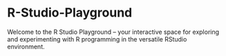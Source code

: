 # R-Studio-Playground
Welcome to the R Studio Playground – your interactive space for exploring and experimenting with R programming in the versatile RStudio environment. 
